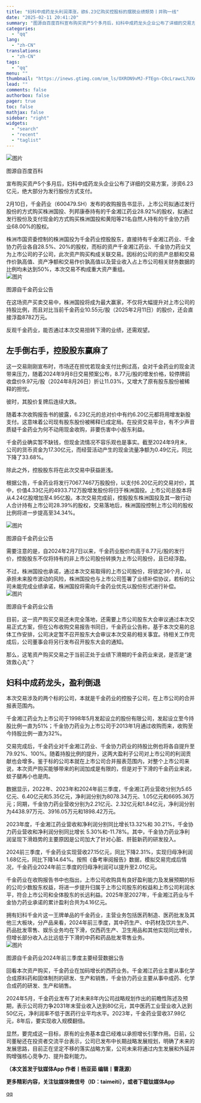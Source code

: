 ```yaml
---
title: "妇科中成药龙头利润滞涨，欲6.23亿购买控股标的摆脱业绩颓势丨并购一线"
date: "2025-02-11 20:41:20"
summary: "图源自百度百科宣布购买资产5个多月后，妇科中成药龙头企业公布了详细的交易方案，涉资6.23亿元，绝大..."
categories:
  - "qq"
lang:
  - "zh-CN"
translations:
  - "zh-CN"
tags:
  - "qq"
menu: ""
thumbnail: "https://inews.gtimg.com/om_ls/OXRON9vMJ-FTEgn-C0cLrawcL7UXA4R4nWbCF0EWznbwMAA_640360/0"
lead: ""
comments: false
authorbox: false
pager: true
toc: false
mathjax: false
sidebar: "right"
widgets:
  - "search"
  - "recent"
  - "taglist"
---
```


![图片](https://inews.gtimg.com/om_bt/OFpliJ65-bjsoVi6lj6FwLsThxaWD2i3GtsBQ8KScS9U4AA/641)

图源自百度百科

宣布购买资产5个多月后，妇科中成药龙头企业公布了详细的交易方案，涉资6.23亿元，绝大部分为发行股份方式支付。

2月10日，千金药业（600479.SH）发布的收购报告书显示，上市公司拟通过发行股份的方式购买株洲国投、列邦康泰持有的千金湘江药业28.92%的股权，拟通过发行股份及支付现金的方式购买株洲国投和黄阳等21名自然人持有的千金协力药业68.00%的股权。

株洲市国资委控制的株洲国投为千金药业控股股东，直接持有千金湘江药业、千金协力药业各自28.5%、20%的股权，而标的资产千金湘江药业、千金协力药业又为上市公司的子公司，此次资产购买构成关联交易。因标的公司的资产总额和交易作价孰高值、资产净额和交易作价孰高值以及营业收入占上市公司相关财务数据的比例均未达到50%，本次交易不构成重大资产重组。  
![图片](https://inews.gtimg.com/om_bt/OSs-SVc6TIeeQteR18iqvnEwnZ0yuHWtcMJMGmVDqEs44AA/641)

图源自千金药业公告

在这场资产买卖交易中，株洲国投将成为最大赢家，不仅将大幅提升对上市公司的持股比例，而且对比当前千金药业10.55元/股（2025年2月11日）的股价，还会直接浮盈8782万元。

反观千金药业，能否通过本次交易扭转下滑的业绩，还需观望。

左手倒右手，控股股东赢麻了
-------------

这一交易刚刚宣布时，市场还在担忧若现金支付比例过高，会对千金药业的现金流带来压力，随着2024年9月8日交易预案公布，8.77元/股的增发价格，较停牌前收盘价9.97元/股（2024年8月26日）折让11.03%，又增大了原有股东股份被稀释的担忧。

彼时，其股价复牌后连续大跌。

随着本次收购报告书的披露，6.23亿元的总对价中有约6.20亿元都将用增发新股支付。这意味着公司现有股东股份被稀释已成定局。在投资交易平台，有不少声音质疑千金药业为何不动用现金收购，非要伤害中小股东利益。

千金药业确实暂不缺钱，但现金流情况不容乐观也是事实。截至2024年9月末，公司的货币资金为17.30亿元，而经营活动产生的现金流量净额为0.49亿元，同比下降了33.68%。

除此之外，控股股东将在此次交易中获益匪浅。

根据公告，千金药业将发行7067.7467万股股份，以支付6.20亿元的交易对价，其中，价值4.33亿元的4933.712万股增发股份将归于株洲国投。上市公司总股本将从4.24亿股增加至4.95亿股。本次交易完成前，控股股东株洲国投及其一致行动人合计持有上市公司28.39%的股权，交易落地后，株洲国投控制上市公司的股权比例将进一步提高至34.34%。

![图片](https://inews.gtimg.com/om_bt/OawUo6QVdIi1q2MNtRAktQta9mBPUdDaE6qwTUcvDwVWQAA/641)

图源自千金药业公告

需要注意的是，自2024年2月7日以来，千金药业股价均高于8.77元/股的发行价，控股股东不仅将持有的非上市公司股份转换为上市公司股份，且已经浮盈。

不过，株洲国投也承诺，通过本次交易取得的上市公司股份，将锁定36个月，以承担未来股市波动的风险，株洲国投也与上市公司签署了业绩补偿协议，若标的公司未能完成业绩承诺，株洲国投将需向千金药业优先以股份形式进行补偿。  
![图片](https://inews.gtimg.com/om_bt/O2ep-w2pTrrr6Ypn14hh0FOavpQA-f65KEiwhJB4iiXOIAA/641)

图源自千金药业公告

目前，这一资产购买交易还未完全落地，还需要上市公司股东大会审议通过本次交易正式方案，但在公布收购交易报告书同日，千金药业公告称，基于本次交易的总体工作安排，公司决定暂不召开股东大会审议本次交易的相关事宜。待相关工作完成后，公司董事会将另行发布召开股东大会的通知。

那么，这笔资产购买交易之于当前正处于业绩下滑期的千金药业来说，是否是“速效救心丸”？

妇科中成药龙头，盈利倒退
------------

本次交易涉及的两个标的公司，本就是千金药业的控股子公司，在上市公司的合并报表范围内。

千金湘江药业为上市公司于1998年5月发起设立的股份有限公司，发起设立至今持股比例一直为51%；千金协力药业为上市公司于2013年1月通过收购而来，收购至今持股比例一直为32%。

交易完成后，千金药业对千金湘江药业、千金协力药业的持股比例也将各自提升至79.92%、100%。随着持股比例的提升，这两大盈利子公司对上市公司的利润贡献也会增多。鉴于标的公司本就在上市公司合并报表范围内，对整个上市公司来说，本次资产购买能够带来的利润加成是有限的，但是对于下滑的千金药业来说，蚊子腿再小也是肉。

数据显示，2022年、2023年和2024年前三季度，千金湘江药业营收分别为5.65亿元、6.40亿元和5.35亿元，净利润分别为8078.34万元、1.05亿元和6695.36万元；同期，千金协力药业营收分别为2.21亿元、2.32亿元和1.84亿元，净利润分别为4438.97万元、3916.05万元和1898.42万元。

2023年度，千金湘江药业营收和净利润分别同比增长13.32%和 30.21%，千金协力药业营收和净利润分别同比增长 5.30%和-11.78%。其中，千金协力药业净利润呈现下滑趋势的主要原因是公司加大了针对心脏、肝脏新药的研发投入。

2024前三季度，千金药业实现营收27.15亿元，同比下降2.31%，实现归母净利润1.68亿元，同比下降14.64%。按照《备考审阅报告》数据，模拟交易完成后情况，千金药业2024年前三季度的归母净利润可以提升至2.01亿元。

千金药业在收购报告书中也指出，上市公司收购具有良好盈利能力及发展预期的标的公司少数股东权益，将进一步提升归属于上市公司股东的权益和上市公司利润水平，符合上市公司和全体股东的长远利益。2025年至2027年，千金湘江药业与千金协力药业承诺的累计盈利合共为4.16亿元。

拥有妇科千金片这一王牌单品的千金药业，主营业务包括医药制造、医药批发及其他三大板块，分产品来看，2024年前三季度，其中药生产、中药材及饮片生产、药品批发零售、娱乐业务均在下滑，仅西药生产、卫生用品和其他实现同比增长，但增长部分收入占比远低于下滑的中药和药品批发零售业务。  
![图片](https://inews.gtimg.com/om_bt/OVf5PQaezK3PWAIyThNMhvSu6hg9pstcqNOUMuYce6tl8AA/641)

图源自千金药业2024年前三季度主要经营数据公告

回看本次资产购买，千金药业在加码增长的西药业务。千金湘江药业主要从事化学合成原料药和固体制剂的研发、生产和销售，千金协力药业主要从事中成药、化学合成药的研发、生产和销售。

2024年5月，千金药业发布了对未来8年内公司战略规划作出的前瞻性陈述及预期，表示公司将力争2031年末营业收入达到80亿元，其中医药工业营业收入达到50亿元，净利润率不低于医药行业平均水平。2023年，千金药业营收37.98亿元，8年后，要实现收入规模翻倍。

显然，要完成这一目标，原有的业务基本盘已经难以承担增长引擎作用。日前，公司董秘还在投资者交流平台表示，公司已发布中长期战略发展规划，明确了未来的发展思路，目前正在坚定不移的落实战略方案，公司未来将通过内生发展和外延并购增强核心竞争力、提升盈利能力。

**（本文首发于钛媒体App 作者丨杨亚茹 编辑丨曹晟源）**

**更多精彩内容，关注钛媒体微信号（ID：taimeiti），或者下载钛媒体App**

[qq](https://new.qq.com/rain/a/20250211A08ASJ00)
